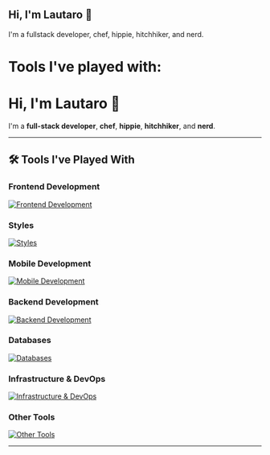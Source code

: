## Hi, I'm Lautaro 👋
I'm a fullstack developer, chef, hippie, hitchhiker, and nerd.
# Tools I've played with:
# Hi, I'm Lautaro 👋

I'm a **full-stack developer**, **chef**, **hippie**, **hitchhiker**, and **nerd**.

---

## 🛠 Tools I've Played With

### Frontend Development
[![Frontend Development](https://skillicons.dev/icons?i=html,css,js,ts,react,vue,angular,nextjs,astro)](https://skillicons.dev)

### Styles
[![Styles](https://skillicons.dev/icons?i=tailwind,styledcomponents,bootstrap,vuetify)](https://skillicons.dev)

### Mobile Development
[![Mobile Development](https://skillicons.dev/icons?i=kotlin)](https://skillicons.dev)

### Backend Development
[![Backend Development](https://skillicons.dev/icons?i=nodejs,express,nestjs,java,spring,py,flask,cs,dotnet,php,laravel)](https://skillicons.dev)

### Databases
[![Databases](https://skillicons.dev/icons?i=mysql,postgres,sqlite,mongodb)](https://skillicons.dev)

### Infrastructure & DevOps
[![Infrastructure & DevOps](https://skillicons.dev/icons?i=aws,azure,firebase,docker,kubernetes,jenkins,git)](https://skillicons.dev)

### Other Tools
[![Other Tools](https://skillicons.dev/icons?i=graphql,jest,postman,wordpress)](https://skillicons.dev)

---




<!--
**talingo/talingo** is a ✨ _special_ ✨ repository because its `README.md` (this file) appears on your GitHub profile.

Here are some ideas to get you started:

- 🔭 I’m currently working on ...
- 🌱 I’m currently learning ...
- 👯 I’m looking to collaborate on ...
- 🤔 I’m looking for help with ...
- 💬 Ask me about ...
- 📫 How to reach me: ...
- 😄 Pronouns: ...
- ⚡ Fun fact: ...
-->
